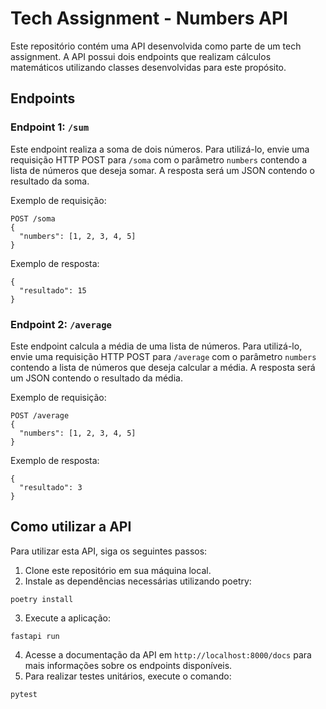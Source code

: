 # Tech Assignment - Numbers API

Este repositório contém uma API desenvolvida como parte de um tech assignment. A API possui dois endpoints que realizam cálculos matemáticos utilizando classes desenvolvidas para este propósito.

## Endpoints

### Endpoint 1: `/sum`

Este endpoint realiza a soma de dois números. Para utilizá-lo, envie uma requisição HTTP POST para `/soma` com o parâmetro `numbers` contendo a lista de números que deseja somar. A resposta será um JSON contendo o resultado da soma.

Exemplo de requisição:
```
POST /soma
{
  "numbers": [1, 2, 3, 4, 5]
}
```

Exemplo de resposta:
```
{
  "resultado": 15
}
```

### Endpoint 2: `/average`

Este endpoint calcula a média de uma lista de números. Para utilizá-lo, envie uma requisição HTTP POST para `/average` com o parâmetro `numbers` contendo a lista de números que deseja calcular a média. A resposta será um JSON contendo o resultado da média.

Exemplo de requisição:
```
POST /average
{
  "numbers": [1, 2, 3, 4, 5]
}
```

Exemplo de resposta:
```
{
  "resultado": 3
}
```

## Como utilizar a API

Para utilizar esta API, siga os seguintes passos:

1. Clone este repositório em sua máquina local.
2. Instale as dependências necessárias utilizando poetry:
```
poetry install
```
3. Execute a aplicação:
```
fastapi run
```
4. Acesse a documentação da API em `http://localhost:8000/docs` para mais informações sobre os endpoints disponíveis.
5. Para realizar testes unitários, execute o comando:
```
pytest
```

